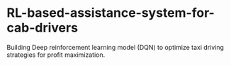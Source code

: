 # RL-based-assistance-system-for-cab-drivers
Building Deep reinforcement learning model (DQN) to optimize taxi driving strategies for profit maximization.
